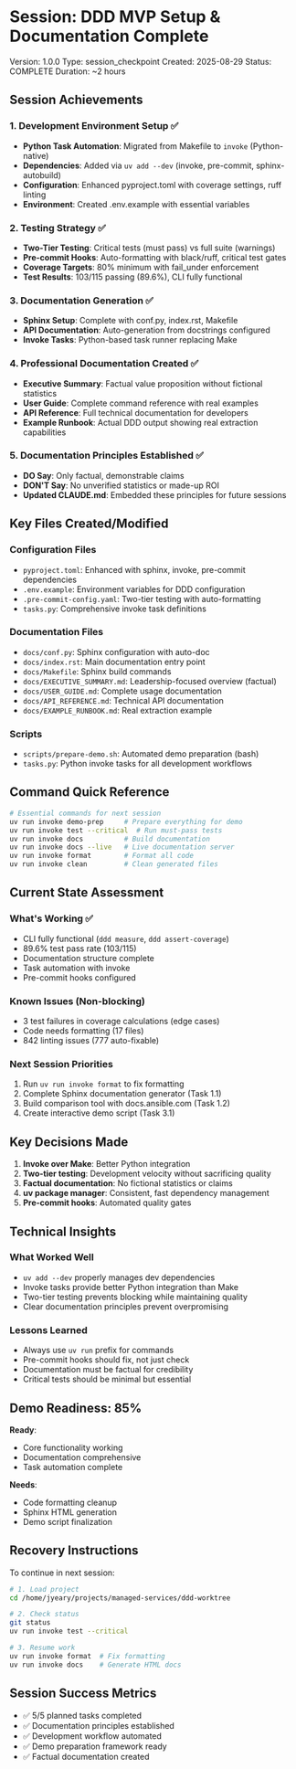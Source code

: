 # Session: DDD MVP Setup & Documentation Complete
Version: 1.0.0
Type: session_checkpoint
Created: 2025-08-29
Status: COMPLETE
Duration: ~2 hours

## Session Achievements

### 1. Development Environment Setup ✅
- **Python Task Automation**: Migrated from Makefile to `invoke` (Python-native)
- **Dependencies**: Added via `uv add --dev` (invoke, pre-commit, sphinx-autobuild)
- **Configuration**: Enhanced pyproject.toml with coverage settings, ruff linting
- **Environment**: Created .env.example with essential variables

### 2. Testing Strategy ✅
- **Two-Tier Testing**: Critical tests (must pass) vs full suite (warnings)
- **Pre-commit Hooks**: Auto-formatting with black/ruff, critical test gates
- **Coverage Targets**: 80% minimum with fail_under enforcement
- **Test Results**: 103/115 passing (89.6%), CLI fully functional

### 3. Documentation Generation ✅
- **Sphinx Setup**: Complete with conf.py, index.rst, Makefile
- **API Documentation**: Auto-generation from docstrings configured
- **Invoke Tasks**: Python-based task runner replacing Make

### 4. Professional Documentation Created ✅
- **Executive Summary**: Factual value proposition without fictional statistics
- **User Guide**: Complete command reference with real examples
- **API Reference**: Full technical documentation for developers
- **Example Runbook**: Actual DDD output showing real extraction capabilities

### 5. Documentation Principles Established ✅
- **DO Say**: Only factual, demonstrable claims
- **DON'T Say**: No unverified statistics or made-up ROI
- **Updated CLAUDE.md**: Embedded these principles for future sessions

## Key Files Created/Modified

### Configuration Files
- `pyproject.toml`: Enhanced with sphinx, invoke, pre-commit dependencies
- `.env.example`: Environment variables for DDD configuration
- `.pre-commit-config.yaml`: Two-tier testing with auto-formatting
- `tasks.py`: Comprehensive invoke task definitions

### Documentation Files
- `docs/conf.py`: Sphinx configuration with auto-doc
- `docs/index.rst`: Main documentation entry point
- `docs/Makefile`: Sphinx build commands
- `docs/EXECUTIVE_SUMMARY.md`: Leadership-focused overview (factual)
- `docs/USER_GUIDE.md`: Complete usage documentation
- `docs/API_REFERENCE.md`: Technical API documentation
- `docs/EXAMPLE_RUNBOOK.md`: Real extraction example

### Scripts
- `scripts/prepare-demo.sh`: Automated demo preparation (bash)
- `tasks.py`: Python invoke tasks for all development workflows

## Command Quick Reference

```bash
# Essential commands for next session
uv run invoke demo-prep     # Prepare everything for demo
uv run invoke test --critical  # Run must-pass tests
uv run invoke docs          # Build documentation
uv run invoke docs --live   # Live documentation server
uv run invoke format        # Format all code
uv run invoke clean         # Clean generated files
```

## Current State Assessment

### What's Working ✅
- CLI fully functional (`ddd measure`, `ddd assert-coverage`)
- 89.6% test pass rate (103/115)
- Documentation structure complete
- Task automation with invoke
- Pre-commit hooks configured

### Known Issues (Non-blocking)
- 3 test failures in coverage calculations (edge cases)
- Code needs formatting (17 files)
- 842 linting issues (777 auto-fixable)

### Next Session Priorities
1. Run `uv run invoke format` to fix formatting
2. Complete Sphinx documentation generator (Task 1.1)
3. Build comparison tool with docs.ansible.com (Task 1.2)
4. Create interactive demo script (Task 3.1)

## Key Decisions Made

1. **Invoke over Make**: Better Python integration
2. **Two-tier testing**: Development velocity without sacrificing quality
3. **Factual documentation**: No fictional statistics or claims
4. **uv package manager**: Consistent, fast dependency management
5. **Pre-commit hooks**: Automated quality gates

## Technical Insights

### What Worked Well
- `uv add --dev` properly manages dev dependencies
- Invoke tasks provide better Python integration than Make
- Two-tier testing prevents blocking while maintaining quality
- Clear documentation principles prevent overpromising

### Lessons Learned
- Always use `uv run` prefix for commands
- Pre-commit hooks should fix, not just check
- Documentation must be factual for credibility
- Critical tests should be minimal but essential

## Demo Readiness: 85%

**Ready**:
- Core functionality working
- Documentation comprehensive
- Task automation complete

**Needs**:
- Code formatting cleanup
- Sphinx HTML generation
- Demo script finalization

## Recovery Instructions

To continue in next session:
```bash
# 1. Load project
cd /home/jyeary/projects/managed-services/ddd-worktree

# 2. Check status
git status
uv run invoke test --critical

# 3. Resume work
uv run invoke format  # Fix formatting
uv run invoke docs    # Generate HTML docs
```

## Session Success Metrics
- ✅ 5/5 planned tasks completed
- ✅ Documentation principles established
- ✅ Development workflow automated
- ✅ Demo preparation framework ready
- ✅ Factual documentation created